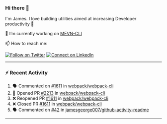 ### Hi there 👋

I'm James. I love building utilities aimed at increasing Developer productivity :raised_hands: 

🔭 I’m currently working on [MEVN-CLI](https://github.com/madlabsinc/mevn-cli)

📫 How to reach me:

[![Follow on Twitter](https://img.shields.io/badge/--twitter?label=Twitter&logo=Twitter&style=social)](https://twitter.com/james_madhacks) [![Connect on LinkedIn](https://img.shields.io/badge/--linkedin?label=LinkedIn&logo=LinkedIn&style=social)](https://www.linkedin.com/in/jamesgeorge007)

---

### :zap: Recent Activity

<!--START_SECTION:activity-->
1. 🗣 Commented on [#1611](https://github.com/webpack/webpack-cli/issues/1611) in [webpack/webpack-cli](https://github.com/webpack/webpack-cli)
2. 💪 Opened PR [#2213](https://github.com/webpack/webpack-cli/pull/2213) in [webpack/webpack-cli](https://github.com/webpack/webpack-cli)
3. ❌ Reopened PR [#1611](https://github.com/webpack/webpack-cli/pull/1611) in [webpack/webpack-cli](https://github.com/webpack/webpack-cli)
4. ❌ Closed PR [#1611](https://github.com/webpack/webpack-cli/pull/1611) in [webpack/webpack-cli](https://github.com/webpack/webpack-cli)
5. 🗣 Commented on [#42](https://github.com/jamesgeorge007/github-activity-readme/issues/42) in [jamesgeorge007/github-activity-readme](https://github.com/jamesgeorge007/github-activity-readme)
<!--END_SECTION:activity-->

---

<!--
**jamesgeorge007/jamesgeorge007** is a ✨ _special_ ✨ repository because its `README.md` (this file) appears on your GitHub profile.

Here are some ideas to get you started:

- 🌱 I’m currently learning ...
- 👯 I’m looking to collaborate on ...
- 🤔 I’m looking for help with ...
- 💬 Ask me about ...
- 😄 Pronouns: ...
- ⚡ Fun fact: ...
-->
